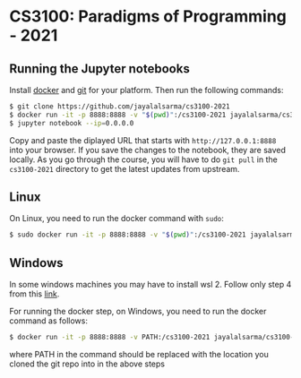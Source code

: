# CS3100: Paradigms of Programming - 2021

## Running the Jupyter notebooks

Install [docker](https://docs.docker.com/install/#supported-platforms) and [git](https://git-scm.com/book/en/v2/Getting-Started-Installing-Git) for your platform.
Then run the following commands:

```bash
$ git clone https://github.com/jayalalsarma/cs3100-2021
$ docker run -it -p 8888:8888 -v "$(pwd)":/cs3100-2021 jayalalsarma/cs3100-2021:latest
$ jupyter notebook --ip=0.0.0.0
```

Copy and paste the diplayed URL that starts with `http://127.0.0.1:8888` into
your browser. If you save the changes to the notebook, they are saved locally.
As you go through the course, you will have to do `git pull` in the
`cs3100-2021` directory to get the latest updates from upstream.

## Linux

On Linux, you need to run the docker command with `sudo`:

```bash
$ sudo docker run -it -p 8888:8888 -v "$(pwd)":/cs3100-2021 jayalalsarma/cs3100-2021:latest
```
## Windows

In some windows machines you may have to install wsl 2. Follow only step 4 from this [link](https://docs.microsoft.com/en-us/windows/wsl/install-win10#step-4---download-the-linux-kernel-update-package).

For running the docker step, on Windows, you need to run the docker command as follows:

```bash
$ docker run -it -p 8888:8888 -v PATH:/cs3100-2021 jayalalsarma/cs3100-2021:latest
```
where PATH in the command should be replaced with the location you cloned the git repo into in the above steps


